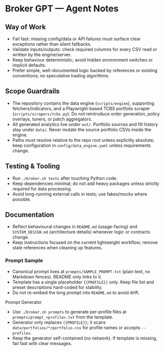 # Broker GPT — Agent Notes

## Way of Work
- Fail fast: missing config/data or API failures must surface clear exceptions rather than silent fallbacks.
- Validate inputs/outputs: check required columns for every CSV read or written by the engine/server.
- Keep behaviour deterministic; avoid hidden environment switches or implicit defaults.
- Prefer simple, well-documented logic backed by references or existing conventions; no speculative trading algorithms.

## Scope Guardrails
- The repository contains the data engine (`scripts/engine`), supporting fetchers/indicators, and a Playwright-based TCBS portfolio scraper (`scripts/scrapers/tcbs.py`). Do not reintroduce order generation, policy overlays, tuners, or patch aggregators.
- All generated analytics live under `out/`. Portfolio sources and fill history stay under `data/`. Never mutate the source portfolio CSVs inside the engine.
- Paths must resolve relative to the repo root unless explicitly absolute; keep configuration in `config/data_engine.yaml` unless requirements change.

## Testing & Tooling
- Run `./broker.sh tests` after touching Python code.
- Keep dependencies minimal; do not add heavy packages unless strictly required for data processing.
- Avoid long-running external calls in tests; use fakes/mocks where possible.

## Documentation
- Reflect behavioural changes in `README.md` (usage-facing) and `SYSTEM_DESIGN.md` (architecture details) whenever logic or contracts change.
- Keep instructions focused on the current lightweight workflow; remove stale references when cleaning up features.

### Prompt Sample
- Canonical prompt lives at `prompts/SAMPLE_PROMPT.txt` (plain text, no Markdown fences). README only links to it.
- Template has a single placeholder `{{PROFILE}}` only. Keep file list and preset descriptions hard-coded for stability.
- Do not re-embed the long prompt into `README.md` to avoid drift.

Prompt Generator
- Use `./broker.sh prompts` to generate per-profile files at `prompts/prompt_<profile>.txt` from the template.
- Generator only replaces `{{PROFILE}}`; it scans `data/portfolios/*/portfolio.csv` for profile names or accepts `--profiles`.
- Keep the generator self-contained (no network). If template is missing, fail fast with clear messages.
